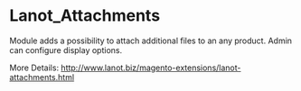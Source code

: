 # Lanot_Attachments

Module adds a possibility to attach additional files to an any product.
Admin can configure display options.

More Details: http://www.lanot.biz/magento-extensions/lanot-attachments.html